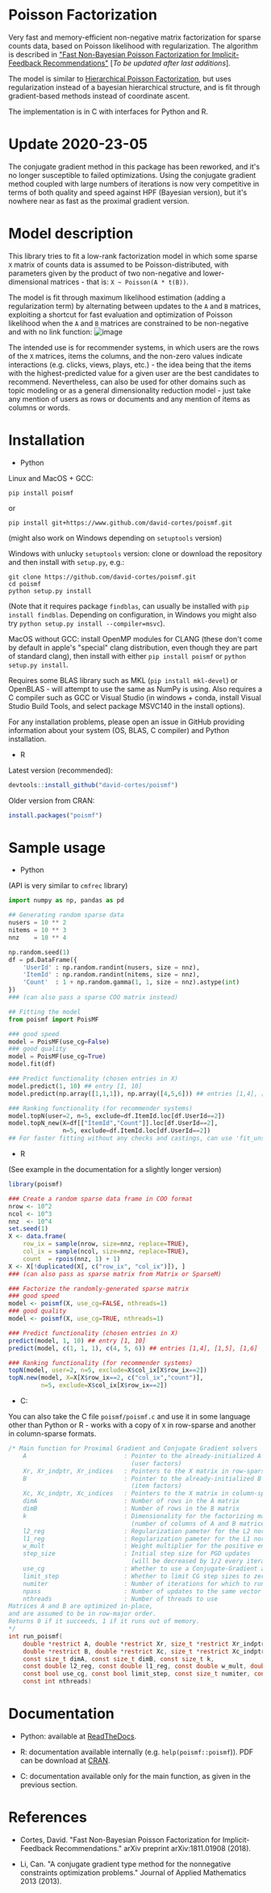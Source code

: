 # Poisson Factorization

Very fast and memory-efficient non-negative matrix factorization for sparse counts data, based on Poisson likelihood with regularization. The algorithm is described in ["Fast Non-Bayesian Poisson Factorization for Implicit-Feedback Recommendations"](http://arxiv.org/abs/1811.01908) [*To be updated after last additions*].

The model is similar to [Hierarchical Poisson Factorization](https://arxiv.org/abs/1311.1704), but uses regularization instead of a bayesian hierarchical structure, and is fit through gradient-based methods instead of coordinate ascent.

The implementation is in C with interfaces for Python and R.

# Update 2020-23-05

The conjugate gradient method in this package has been reworked, and it's no longer susceptible to failed optimizations. Using the conjugate gradient method coupled with large numbers of iterations is now very competitive in terms of both quality and speed against HPF (Bayesian version), but it's nowhere near as fast as the proximal gradient version.

# Model description

This library tries to fit a low-rank factorization model in which some sparse `X` matrix of counts data is assumed to be Poisson-distributed, with parameters given by the product of two non-negative and lower-dimensional matrices - that is:
```X ~ Poisson(A * t(B))```.

The model is fit through maximum likelihood estimation (adding a regularization term) by alternating between updates to the `A` and `B` matrices, exploiting a shortcut for fast evaluation and optimization of Poisson likelihood when the `A` and `B` matrices are constrained to be non-negative and with no link function:
![image](formula/pois_llk.png "poisson")

The intended use is for recommender systems, in which users are the rows of the `X` matrices, items the columns, and the non-zero values indicate interactions (e.g. clicks, views, plays, etc.) - the idea being that the items with the highest-predicted value for a given user are the best candidates to recommend. Nevertheless, can also be used for other domains such as topic modeling or as a general dimensionality reduction model - just take any mention of users as rows or documents and any mention of items as columns or words.

# Installation

* Python

Linux and MacOS + GCC:
```
pip install poismf
```
or
```
pip install git+https://www.github.com/david-cortes/poismf.git
```

(might also work on Windows depending on `setuptools` version)

Windows with unlucky `setuptools` version: clone or download the repository and then install with `setup.py`, e.g.:
```
git clone https://github.com/david-cortes/poismf.git
cd poismf
python setup.py install
```
(Note that it requires package `findblas`, can usually be installed with `pip install findblas`. Depending on configuration, in Windows you might also try `python setup.py install --compiler=msvc`).


MacOS without GCC: install OpenMP modules for CLANG (these don't come by default in apple's "special" clang distribution, even though they are part of standard clang), then install with either `pip install poismf` or `python setup.py install`.


Requires some BLAS library such as MKL (`pip install mkl-devel`) or OpenBLAS - will attempt to use the same as NumPy is using. Also requires a C compiler such as GCC or Visual Studio (in windows + conda, install Visual Studio Build Tools, and select package MSVC140 in the install options).

For any installation problems, please open an issue in GitHub providing information about your system (OS, BLAS, C compiler) and Python installation.

* R

Latest version (recommended):
```r
devtools::install_github("david-cortes/poismf")
```

Older version from CRAN:
```r
install.packages("poismf")
```


# Sample usage

* Python

(API is very similar to `cmfrec` library)
```python
import numpy as np, pandas as pd

## Generating random sparse data
nusers = 10 ** 2
nitems = 10 ** 3
nnz    = 10 ** 4

np.random.seed(1)
df = pd.DataFrame({
    'UserId' : np.random.randint(nusers, size = nnz),
    'ItemId' : np.random.randint(nitems, size = nnz),
    'Count'  : 1 + np.random.gamma(1, 1, size = nnz).astype(int)
})
### (can also pass a sparse COO matrix instead)

## Fitting the model
from poismf import PoisMF

### good speed
model = PoisMF(use_cg=False)
### good quality
model = PoisMF(use_cg=True)
model.fit(df)

### Predict functionality (chosen entries in X)
model.predict(1, 10) ## entry [1, 10]
model.predict(np.array([1,1,1]), np.array([4,5,6])) ## entries [1,4], [1,5], [1,6]

### Ranking functionality (for recommender systems)
model.topN(user=2, n=5, exclude=df.ItemId.loc[df.UserId==2])
model.topN_new(X=df[["ItemId","Count"]].loc[df.UserId==2],
               n=5, exclude=df.ItemId.loc[df.UserId==2])
## For faster fitting without any checks and castings, can use 'fit_unsafe' too
```

* R

(See example in the documentation for a slightly longer version)

```r
library(poismf)

### Create a random sparse data frame in COO format
nrow <- 10^2
ncol <- 10^3
nnz  <- 10^4
set.seed(1)
X <- data.frame(
    row_ix = sample(nrow, size=nnz, replace=TRUE),
    col_ix = sample(ncol, size=nnz, replace=TRUE),
    count  = rpois(nnz, 1) + 1)
X <- X[!duplicated(X[, c("row_ix", "col_ix")]), ]
### (can also pass as sparse matrix from Matrix or SparseM)

### Factorize the randomly-generated sparse matrix
### good speed
model <- poismf(X, use_cg=FALSE, nthreads=1)
### good quality
model <- poismf(X, use_cg=TRUE, nthreads=1)

### Predict functionality (chosen entries in X)
predict(model, 1, 10) ## entry [1, 10]
predict(model, c(1, 1, 1), c(4, 5, 6)) ## entries [1,4], [1,5], [1,6]

### Ranking functionality (for recommender systems)
topN(model, user=2, n=5, exclude=X$col_ix[X$row_ix==2])
topN.new(model, X=X[X$row_ix==2, c("col_ix","count")],
         n=5, exclude=X$col_ix[X$row_ix==2])
```

* C:

You can also take the C file `poismf/poismf.c` and use it in some language other than Python or R - works with a copy of `X` in row-sparse and another in column-sparse formats.

```c
/* Main function for Proximal Gradient and Conjugate Gradient solvers
    A                           : Pointer to the already-initialized A matrix
                                  (user factors)
    Xr, Xr_indptr, Xr_indices   : Pointers to the X matrix in row-sparse format
    B                           : Pointer to the already-initialized B matrix
                                  (item factors)
    Xc, Xc_indptr, Xc_indices   : Pointers to the X matrix in column-sparse format
    dimA                        : Number of rows in the A matrix
    dimB                        : Number of rows in the B matrix
    k                           : Dimensionality for the factorizing matrices
                                  (number of columns of A and B matrices)
    l2_reg                      : Regularization pameter for the L2 norm of the A and B matrices
    l1_reg                      : Regularization pameter for the L1 norm of the A and B matrices
    w_mult                      : Weight multiplier for the positive entries in X
    step_size                   : Initial step size for PGD updates
                                  (will be decreased by 1/2 every iteration - ignored for CG)
    use_cg                      : Whether to use a Conjugate-Gradient approach instead of Proximal-Gradient.
    limit_step                  : Whether to limit CG step sizes to zero-out one variable per step
    numiter                     : Number of iterations for which to run the procedure
    npass                       : Number of updates to the same vector per iteration
    nthreads                    : Number of threads to use
Matrices A and B are optimized in-place,
and are assumed to be in row-major order.
Returns 0 if it succeeds, 1 if it runs out of memory.
*/
int run_poismf(
    double *restrict A, double *restrict Xr, size_t *restrict Xr_indptr, size_t *restrict Xr_indices,
    double *restrict B, double *restrict Xc, size_t *restrict Xc_indptr, size_t *restrict Xc_indices,
    const size_t dimA, const size_t dimB, const size_t k,
    const double l2_reg, const double l1_reg, const double w_mult, double step_size,
    const bool use_cg, const bool limit_step, const size_t numiter, const size_t npass,
    const int nthreads)
```

# Documentation

* Python: available at [ReadTheDocs](https://poismf.readthedocs.io/en/latest/).

* R: documentation available internally (e.g. `help(poismf::poismf`)). PDF can be download at [CRAN](https://cran.r-project.org/web/packages/poismf/index.html).

* C: documentation available only for the main function, as given in the previous section.

# References

* Cortes, David. "Fast Non-Bayesian Poisson Factorization for Implicit-Feedback Recommendations." arXiv preprint arXiv:1811.01908 (2018).

* Li, Can. "A conjugate gradient type method for the nonnegative constraints optimization problems." Journal of Applied Mathematics 2013 (2013).

